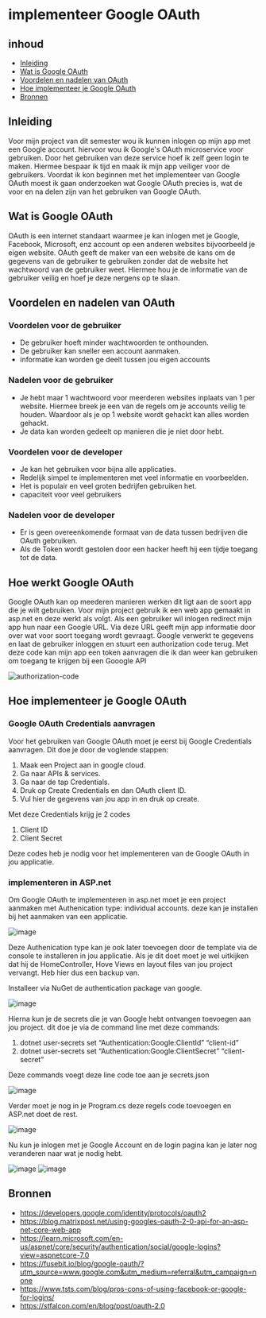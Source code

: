 # implementeer Google OAuth

## inhoud
- [Inleiding](https://github.com/davey2206/Portfolio_Semester_3/blob/main/Documentatie/Research/Research_Google_login.md#inleiding)
- [Wat is Google OAuth](https://github.com/davey2206/Portfolio_Semester_3/blob/main/Documentatie/Research/Research_Google_login.md#wat-is-google-oauth)
- [Voordelen en nadelen van OAuth](https://github.com/davey2206/Portfolio_Semester_3/blob/main/Documentatie/Research/Research_Google_login.md#voordelen-en-nadelen-van-oauth)
- [Hoe implementeer je Google OAuth](https://github.com/davey2206/Portfolio_Semester_3/blob/main/Documentatie/Research/Research_Google_login.md#hoe-implementeer-je-google-oauth)
- [Bronnen](https://github.com/davey2206/Portfolio_Semester_3/blob/main/Documentatie/Research/Research_Google_login.md#bronnen)

## Inleiding

Voor mijn project van dit semester wou ik kunnen inlogen op mijn app met een Google account. hiervoor wou ik Google's OAuth microservice voor gebruiken. 
Door het gebruiken van deze service hoef ik zelf geen login te maken. Hiermee bespaar ik tijd en maak ik mijn app veiliger voor de gebruikers. Voordat ik kon beginnen met het implementeer van Google OAuth moest ik gaan onderzoeken wat Google OAuth precies is, wat de voor en na delen zijn van het gebruiken van Google OAuth.

## Wat is Google OAuth

OAuth is een internet standaart waarmee je kan inlogen met je Google, Facebook, Microsoft, enz account op een anderen websites bijvoorbeeld je eigen website.
OAuth geeft de maker van een website de kans om de gegevens van de gebruiker te gebruiken zonder dat de website het wachtwoord van de gebruiker weet.
Hiermee hou je de informatie van de gebruiker veilig en hoef je deze nergens op te slaan.

## Voordelen en nadelen van OAuth

### Voordelen voor de gebruiker
- De gebruiker hoeft minder wachtwoorden te onthounden.
- De gebruiker kan sneller een account aanmaken.
- informatie kan worden ge deelt tussen jou eigen accounts

### Nadelen voor de gebruiker
- Je hebt maar 1 wachtwoord voor meerderen websites inplaats van 1 per website. Hiermee breek je een van de regels om je accounts veilig te houden. Waardoor als je op 1 website wordt gehackt kan alles worden gehackt.
- Je data kan worden gedeelt op manieren die je niet door hebt.

### Voordelen voor de developer
- Je kan het gebruiken voor bijna alle applicaties.
- Redelijk simpel te implementeren met veel informatie en voorbeelden.
- Het is populair en veel groten bedrijfen gebruiken het.
- capaciteit voor veel gebruikers

### Nadelen voor de developer
- Er is geen overeenkomende formaat van de data tussen bedrijven die OAuth gebruiken.
- Als de Token wordt gestolen door een hacker heeft hij een tijdje toegang tot de data.

## Hoe werkt Google OAuth

Google OAuth kan op meederen manieren werken dit ligt aan de soort app die je wilt gebruiken. Voor mijn project gebruik ik een web app gemaakt in asp.net en deze werkt als volgt. Als een gebruiker wil inlogen redirect mijn app hun naar een Google URL. Via deze URL geeft mijn app informatie door over wat voor soort toegang wordt gevraagt. Google verwerkt te gegevens en laat de gebruiker inloggen en stuurt een authorization code terug. Met deze code kan mijn app een token aanvragen die ik dan weer kan gebruiken om toegang te krijgen bij een Gooogle API

![authorization-code](https://user-images.githubusercontent.com/39116329/203999336-b9f4633b-48e7-4dea-94b6-38642dde830e.png)

## Hoe implementeer je Google OAuth

### Google OAuth Credentials aanvragen
Voor het gebruiken van Google OAuth moet je eerst bij Google Credentials aanvragen. Dit doe je door de voglende stappen: 
1. Maak een Project aan in google cloud.
2. Ga naar APIs & services.
3. Ga naar de tap Credentials.
4. Druk op Create Credentials en dan OAuth client ID.
5. Vul hier de gegevens van jou app in en druk op create.

Met deze Credentials krijg je 2 codes

1. Client ID
2. Client Secret

Deze codes heb je nodig voor het implementeren van de Google OAuth in jou applicatie.

### implementeren in ASP.net

Om Google OAuth te implementeren in asp.net moet je een project aanmaken met Authenication type: individual accounts. deze kan je installen bij het aanmaken van een applicatie.

![image](https://user-images.githubusercontent.com/39116329/205499542-14f73396-c852-4740-93d5-e9e60b31e114.png)

Deze Authenication type kan je ook later toevoegen door de template via de console te installeren in jou applicatie. Als je dit doet moet je wel uitkijken dat hij de HomeController, Hove Views en layout files van jou project vervangt. Heb hier dus een backup van.

Installeer via NuGet de authentication package van google.

![image](https://user-images.githubusercontent.com/39116329/205501074-91c1d31b-4e39-4745-bd4c-2638c7b64a65.png)

Hierna kun je de secrets die je van Google hebt ontvangen toevoegen aan jou project. dit doe je via de command line met deze commands:
1. dotnet user-secrets set “Authentication:Google:ClientId” “client-id”
2. dotnet user-secrets set “Authentication:Google:ClientSecret” “client-secret”

Deze commands voegt deze line code toe aan je secrets.json

![image](https://user-images.githubusercontent.com/39116329/205500462-0ec7799b-f6e7-4292-9eca-410f77c4adf2.png)

Verder moet je nog in je Program.cs deze regels code toevoegen en ASP.net doet de rest.

![image](https://user-images.githubusercontent.com/39116329/205501339-a5c9ef16-65fe-4541-88bc-a3c68cd3f992.png)

Nu kun je inlogen met je Google Account en de login pagina kan je later nog veranderen naar wat je nodig hebt.

![image](https://user-images.githubusercontent.com/39116329/205501428-e67dbe22-2cfc-47ca-b08d-d0d584ac374b.png)
![image](https://user-images.githubusercontent.com/39116329/205501443-e7fdfd26-6714-4aee-a187-d9143753bf9a.png)


## Bronnen
- https://developers.google.com/identity/protocols/oauth2
- https://blog.matrixpost.net/using-googles-oauth-2-0-api-for-an-asp-net-core-web-app
- https://learn.microsoft.com/en-us/aspnet/core/security/authentication/social/google-logins?view=aspnetcore-7.0
- https://fusebit.io/blog/google-oauth/?utm_source=www.google.com&utm_medium=referral&utm_campaign=none
- https://www.tsts.com/blog/pros-cons-of-using-facebook-or-google-for-logins/
- https://stfalcon.com/en/blog/post/oauth-2.0
